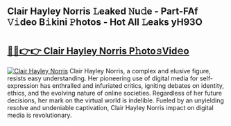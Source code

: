 ## Clair Hayley Norris 𝙻eaked 𝙽u𝚍e - Part-FAf 𝚅𝚒deo B𝚒kini 𝙿hotos - Hot All 𝙻eaks yH93O

# <h2><a href="http://ld396p.urlbe.top/?page=Clair+Hayley+Norris">🔗🔗👉👉 Clair Hayley Norris P𝚑oto𝚜Vid𝚎o</a></h2>

[![Clair Hayley Norris](https://i.imgur.com/eBuTRDB.gif)](http://ld396p.urlbe.top/?page=Clair+Hayley+Norris)
Clair Hayley Norris, a complex and elusive figure, resists easy understanding. Her pioneering use of digital media for self-expression has enthralled and infuriated critics, igniting debates on identity, ethics, and the evolving nature of online societies. Regardless of her future decisions, her mark on the virtual world is indelible. Fueled by an unyielding resolve and undeniable captivation, Clair Hayley Norris impact on digital media is revolutionary.
